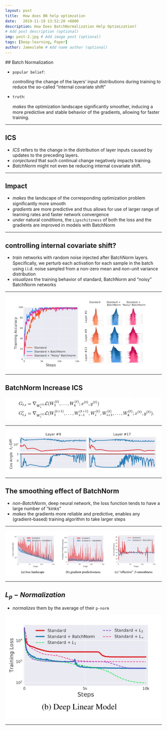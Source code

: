 ```yaml
---
layout: post
title:  How does BN help optimzation
date:   2019-11-19 13:52:20 +0800
description: How Does BatchNormalization Help Optimization?
# Add post description (optional)
img: post-2.jpg # Add image post (optional)
tags: [Deep-learning, Paper]
author: Jameslahm # Add name author (optional)
---
```

<head>
    <script src="https://cdn.mathjax.org/mathjax/latest/MathJax.js?config=TeX-AMS-MML_HTMLorMML" type="text/javascript"></script>
    <script type="text/x-mathjax-config">
        MathJax.Hub.Config({
            tex2jax: {
            skipTags: ['script', 'noscript', 'style', 'textarea', 'pre'],
            inlineMath: [['$','$']]
            }
        });
    </script>
</head>
## Batch Normalization

- `popular belief`:

  *controlling* the change of the layers’ input distributions during training to reduce the so-called “internal covariate shift”

- `truth`:

  *makes* the optimization landscape signiﬁcantly smoother, inducing a more predictive and stable behavior of the gradients, allowing for faster training.

---

## ICS

- *ICS* refers to the change in the distribution of layer inputs caused by updates to the preceding layers. 
- *conjectured* that such continual change negatively impacts training. 
- *BatchNorm* might not even be reducing internal covariate shift. 

---

## Impact

- *makes* the landscape of the corresponding optimization problem signiﬁcantly more smooth
- *gradients* are more predictive and thus allows for use of larger range of learning rates and faster network convergence
- *under* natural conditions, the `Lipschitzness` of both the loss and the gradients  are improved in models with BatchNorm

---

## controlling internal covariate shift?

- *train* networks with random noise injected after BatchNorm layers. Speciﬁcally, we perturb each activation for each sample in the batch using i.i.d. noise sampled from a non-zero mean and non-unit variance distribution
- *visualizes* the training behavior of standard, BatchNorm and “noisy” BatchNorm networks

---

![](./../assets/img/paper/BN/1.jpg)

---

## BatchNorm Increase ICS

![](./../assets/img/paper/BN/2.jpg)

---

![](./../assets/img/paper/BN/3.jpg)

---

## The smoothing effect of BatchNorm

- *non-BatchNorm*, deep neural network, the loss function tends to have a large number of “kinks”
- *makes* the gradients more reliable and predictive, enables any (gradient–based) training algorithm to take larger steps

---

![](./../assets/img/paper/BN/4.jpg)

---

## $L_{p}-Normalization$

- *normalizes* them by the average of their `p-norm `

![](./../assets/img/paper/BN/5.jpg)

---




